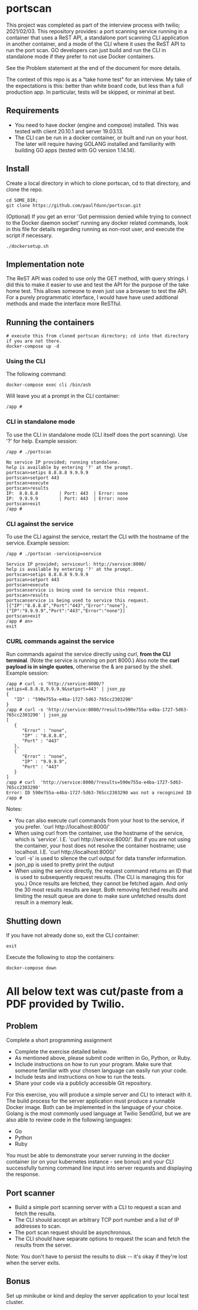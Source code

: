 # portscan
This project was completed as part of the interview process with twilio; 2021/02/03.
This repository provides: a port scanning service running in a container that uses a ReST API, a standalone port scanning CLI application in another container, and a mode of the CLI where it uses the ReST API to run the port scan. GO developers can just build and run the CLI in standalone mode if they prefer to not use Docker containers.

See the Problem statement at the end of the document for more details.

The context of this repo is as a "take home test" for an interview. My take of the expectations is this: better than white board code, but less than a full production app. In particular, tests will be skipped, or minimal at best.
## Requirements
* You need to have docker (engine and compose) installed. This was tested with client 20.10.1 and server 19.03.13.
* The CLI can be run in a docker container, or built and run on your host. The later will require having GOLANG
installed and familiarity with building GO apps (tested with GO version 1.14.14).
## Install
Create a local directory in which to clone portscan, cd to that directory, and clone the repo.
```mkdir SOME_DIR; 
cd SOME_DIR; 
git clone https://github.com/paulfdunn/portscan.git
```
(Optional) If you get an error 'Got permission denied while trying to connect to the Docker daemon socket' running any docker related commands, look in this file for details regarding running as non-root user, and execute the script if necessary.
```
./dockersetup.sh
```
## Implementation note
The ReST API was coded to use only the GET method, with query strings. I did this to make it easier to use and test the API for the purpose of the take home test. This allows someone to even just use a browser to test the API. For a purely programmatic interface, I would have have used addtional methods and made the interface more ReSTful.
## Running the containers
```
# execute this from cloned portscan directory; cd into that directory if you are not there. 
docker-compose up -d
```
### Using the CLI
The following command:
```
docker-compose exec cli /bin/ash
```
Will leave you at a prompt in the CLI container:
```
/app # 
```
### CLI in standalone mode
To use the CLI in standalone mode (CLI itself does the port scanning). Use '?' for help. 
Example session:
```
/app # ./portscan 

No service IP provided; running standalone.
help is available by entering '?' at the prompt.
portscan>setips 8.8.8.8 9.9.9.9
portscan>setport 443
portscan>execute
portscan>results
IP:  8.8.8.8        | Port: 443  | Error: none
IP:  9.9.9.9        | Port: 443  | Error: none
portscan>exit
/app # 
```  
### CLI against the service
To use the CLI against the service, restart the CLI with the hostname of the service. Example session:
```
/app # ./portscan -serviceip=service

Service IP provided; serviceurl: http://service:8000/
help is available by entering '?' at the prompt.
portscan>setips 8.8.8.8 9.9.9.9
portscan>setport 443
portscan>execute
portscanservice is being used to service this request.
portscan>results
portscanservice is being used to service this request.
[{"IP":"8.8.8.8","Port":"443","Error":"none"},{"IP":"9.9.9.9","Port":"443","Error":"none"}]
portscan>exit
/app # an>
exit
```  
### CURL commands against the service
Run commands against the service directly using curl, **from the CLI terminal**. (Note the service is running on port 8000.) Also note the **curl payload is in single quotes**, otherwise the & are parsed by the shell.
Example session:
```
/app # curl -s 'http://service:8000/?setips=8.8.8.8,9.9.9.9&setport=443' | json_pp
{
   "ID" : "590e755a-e4ba-1727-5d63-765cc2303290"
}
/app # curl -s 'http://service:8000/?results=590e755a-e4ba-1727-5d63-765cc2303290' | json_pp
[
   {
      "Error" : "none",
      "IP" : "8.8.8.8",
      "Port" : "443"
   },
   {
      "Error" : "none",
      "IP" : "9.9.9.9",
      "Port" : "443"
   }
]
/app # curl  'http://service:8000/?results=590e755a-e4ba-1727-5d63-765cc2303290'
Error: ID 590e755a-e4ba-1727-5d63-765cc2303290 was not a recognized ID
/app # 
```
Notes:
* You can also execute curl commands from your host to the service, if you prefer. 'curl http://localhost:8000/'
* When using curl from the container, use the hostname of the service, which is 'service'. I.E. 'curl http://service:8000/'. But if you are not using the container, your host does not resolve the container hostname; use localhost. I.E. 'curl http://localhost:8000/'
* 'curl -s' is used to silence the curl output for data transfer information.
* json_pp is used to pretty print the output
* When using the service directly, the request command returns an ID that is used to subsequently request results. (The CLI is managing this for you.) Once results are fetched, they cannot be fetched again. And only the 30 most results results are kept. Both removing fetched results and limiting the result queue are done to make sure unfetched results dont result in a memory leak.
## Shutting down
If you have not already done so, exit the CLI container:
```
exit
```
Execute the following to stop the containers:
```
docker-compose down
``` 
# All below text was cut/paste from a PDF provided by Twilio.
## Problem
Complete a short programming assignment

* Complete the exercise detailed below.
* As mentioned above, please submit code written in Go, Python, or Ruby.
* Include instructions on how to run your program. Make sure that someone familiar with your chosen language can easily run your code.
* Include tests and instructions on how to run the tests.
* Share your code via a publicly accessible Git repository.

For this exercise, you will produce a simple server and CLI to interact with it. The build process
for the server application must produce a runnable Docker image.
Both can be implemented in the language of your choice. Golang is the most commonly used
language at Twilio SendGrid, but we are also able to review code in the following languages:
* Go
* Python
* Ruby

You must be able to demonstrate your server running in the docker container (or on your
kubernetes instance - see bonus) and your CLI successfully turning command line input into
server requests and displaying the response.

## Port scanner
* Build a simple port scanning server with a CLI to request a scan and fetch the results.
* The CLI should accept an arbitrary TCP port number and a list of IP addresses to scan.
* The port scan request should be asynchronous.
* The CLI should have separate options to request the scan and fetch the results from the server.

Note: You don't have to persist the results to disk -- it's okay if they're lost when the server exits.

## Bonus
Set up minikube or kind and deploy the server application to your local test cluster.